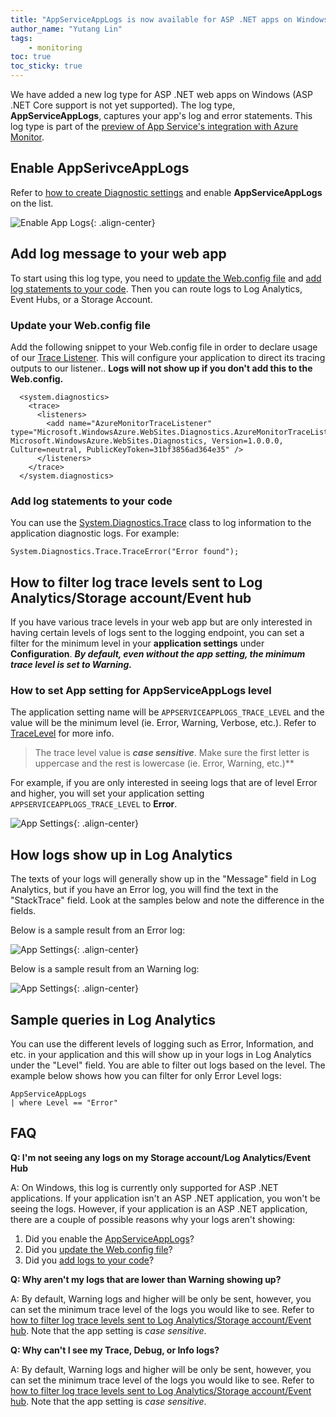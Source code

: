 ```yaml
---
title: "AppServiceAppLogs is now available for ASP .NET apps on Windows"
author_name: "Yutang Lin"
tags:
    - monitoring
toc: true
toc_sticky: true
---
```


We have added a new log type for ASP .NET web apps on Windows (ASP .NET Core support is not yet supported). The log type, **AppServiceAppLogs**, captures your app's log and error statements. This log type is part of the [preview of App Service's integration with Azure Monitor](https://azure.github.io/AppService/2019/11/01/App-Service-Integration-with-Azure-Monitor.html).

## Enable AppSerivceAppLogs <a name="enable-applogs"></a>

Refer to [how to create Diagnostic settings](#https://azure.github.io/AppService/2019/11/01/App-Service-Integration-with-Azure-Monitor.html#create-a-diagnostic-setting) and enable **AppServiceAppLogs** on the list.

![Enable App Logs]({{site.baseurl}}/media/2020/08/enable-applogs.png){: .align-center}

## Add log message to your web app

To start using this log type, you need to [update the Web.config file](#update-web-config) and [add log statements to your code](#add-logs-to-code). Then you can route logs to Log Analytics, Event Hubs, or a Storage Account.

### Update your Web.config file <a name="update-web-config"></a>

Add the following snippet to your Web.config file in order to declare usage of our [Trace Listener](https://docs.microsoft.com/dotnet/framework/debug-trace-profile/how-to-create-and-initialize-trace-listeners). This will configure your application to direct its tracing outputs to our listener.. **Logs will not show up if you don't add this to the Web.config.**

```
  <system.diagnostics>
    <trace>
      <listeners>
        <add name="AzureMonitorTraceListener" type="Microsoft.WindowsAzure.WebSites.Diagnostics.AzureMonitorTraceListener, Microsoft.WindowsAzure.WebSites.Diagnostics, Version=1.0.0.0, Culture=neutral, PublicKeyToken=31bf3856ad364e35" />
      </listeners>
    </trace>
  </system.diagnostics>
```

### Add log statements to your code <a name="add-logs-to-code"></a>

You can use the [System.Diagnostics.Trace](https://docs.microsoft.com/dotnet/api/system.diagnostics.trace?view=netcore-3.1) class to log information to the application diagnostic logs. For example:

``` 
System.Diagnostics.Trace.TraceError("Error found");
```

## How to filter log trace levels sent to Log Analytics/Storage account/Event hub <a name="app-setting-level"></a>

If you have various trace levels in your web app but are only interested in having certain levels of logs sent to the logging endpoint, you can set a filter for the minimum level in your **application settings** under **Configuration**. ***By default, even without the app setting, the minimum trace level is set to Warning.***

### How to set App setting for AppServiceAppLogs level

The application setting name will be ```APPSERVICEAPPLOGS_TRACE_LEVEL``` and the value will be the minimum level (ie. Error, Warning, Verbose, etc.). Refer to [TraceLevel](https://docs.microsoft.com/dotnet/api/system.diagnostics.tracelevel?view=netframework-4.8) for more info. 

> The trace level value is ***case sensitive***. Make sure the first letter is uppercase and the rest is lowercase (ie. Error, Warning, etc.)**

For example, if you are only interested in seeing logs that are of level Error and higher, you will set your application setting `APPSERVICEAPPLOGS_TRACE_LEVEL` to **Error**.

![App Settings]({{site.baseurl}}/media/2020/08/app-settings.png){: .align-center}

## How logs show up in Log Analytics

The texts of your logs will generally show up in the "Message" field in Log Analytics, but if you have an Error log, you will find the text in the "StackTrace" field. Look at the samples below and note the difference in the fields.

Below is a sample result from an Error log:

![App Settings]({{site.baseurl}}/media/2020/08/error-logs-la-sample.png){: .align-center}

Below is a sample result from an Warning log:

![App Settings]({{site.baseurl}}/media/2020/08/warning-logs-la-sample.png){: .align-center}


## Sample queries in Log Analytics

You can use the different levels of logging such as Error, Information, and etc. in your application and this will show up in your logs in Log Analytics under the "Level" field. You are able to filter out logs based on the level. The example below shows how you can filter for only Error Level logs:

```
AppServiceAppLogs 
| where Level == "Error"
```

## FAQ

**Q: I'm not seeing any logs on my Storage account/Log Analytics/Event Hub**

A: On Windows, this log is currently only supported for ASP .NET applications. If your application isn't an ASP .NET application, you won't be seeing the logs. However, if your application is an ASP .NET application, there are a couple of possible reasons why your logs aren't showing:

1. Did you enable the [AppServiceAppLogs](#enable-applogs)?
1. Did you [update the Web.config file](#update-web-config)?
1. Did you [add logs to your code](#add-logs-to-code)?

**Q: Why aren't my logs that are lower than Warning showing up?**

A: By default, Warning logs and higher will be only be sent, however, you can set the minimum trace level of the logs you would like to see. Refer to [how to filter log trace levels sent to Log Analytics/Storage account/Event hub](#app-setting-level). Note that the app setting is *case sensitive*.

**Q: Why can't I see my Trace, Debug, or Info logs?**

A: By default, Warning logs and higher will be only be sent, however, you can set the minimum trace level of the logs you would like to see. Refer to [how to filter log trace levels sent to Log Analytics/Storage account/Event hub](#app-setting-level). Note that the app setting is *case sensitive*.
